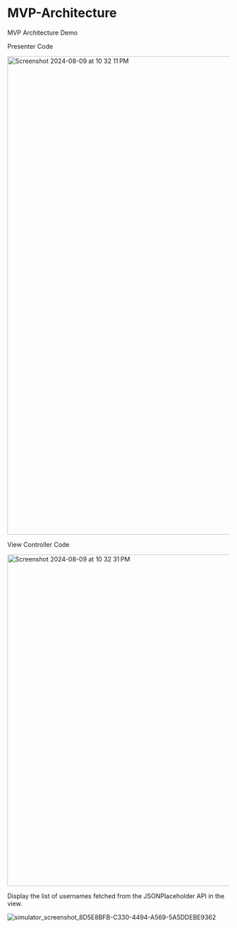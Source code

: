 # MVP-Architecture
MVP Architecture Demo



Presenter Code 

<img width="1082" alt="Screenshot 2024-08-09 at 10 32 11 PM" src="https://github.com/user-attachments/assets/a2361289-a76e-4502-8177-bacaaf12c02b">




View Controller Code 

<img width="750" alt="Screenshot 2024-08-09 at 10 32 31 PM" src="https://github.com/user-attachments/assets/7492e5ab-2221-4f1f-896b-12efdf23554f">




Display the list of usernames fetched from the JSONPlaceholder API in the view.

![simulator_screenshot_8D5E8BFB-C330-4494-A569-5A5DDEBE9362](https://github.com/user-attachments/assets/72aed2d3-f9f1-4e36-a5e2-062ef9fb6b17)
